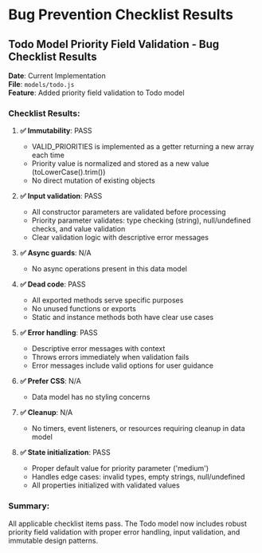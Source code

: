 # Bug Prevention Checklist Results

## Todo Model Priority Field Validation - Bug Checklist Results

**Date**: Current Implementation  
**File**: `models/todo.js`  
**Feature**: Added priority field validation to Todo model

### Checklist Results:

1. **✅ Immutability**: PASS
   - VALID_PRIORITIES is implemented as a getter returning a new array each time
   - Priority value is normalized and stored as a new value (toLowerCase().trim())
   - No direct mutation of existing objects

2. **✅ Input validation**: PASS
   - All constructor parameters are validated before processing
   - Priority parameter validates: type checking (string), null/undefined checks, and value validation
   - Clear validation logic with descriptive error messages

3. **✅ Async guards**: N/A
   - No async operations present in this data model

4. **✅ Dead code**: PASS
   - All exported methods serve specific purposes
   - No unused functions or exports
   - Static and instance methods both have clear use cases

5. **✅ Error handling**: PASS
   - Descriptive error messages with context
   - Throws errors immediately when validation fails
   - Error messages include valid options for user guidance

6. **✅ Prefer CSS**: N/A
   - Data model has no styling concerns

7. **✅ Cleanup**: N/A
   - No timers, event listeners, or resources requiring cleanup in data model

8. **✅ State initialization**: PASS
   - Proper default value for priority parameter ('medium')
   - Handles edge cases: invalid types, empty strings, null/undefined
   - All properties initialized with validated values

### Summary:
All applicable checklist items pass. The Todo model now includes robust priority field validation with proper error handling, input validation, and immutable design patterns.
